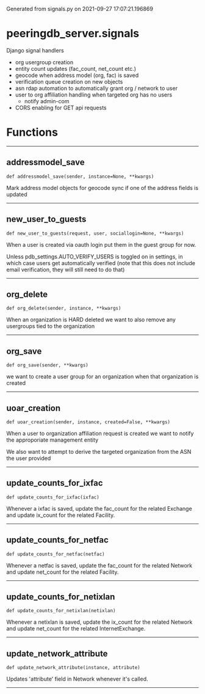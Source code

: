 Generated from signals.py on 2021-09-27 17:07:21.196869

# peeringdb_server.signals

Django signal handlers

- org usergroup creation
- entity count updates (fac_count, net_count etc.)
- geocode when address model (org, fac) is saved
- verification queue creation on new objects
- asn rdap automation to automatically grant org / network to user
- user to org affiliation handling when targeted org has no users
  - notify admin-com
- CORS enabling for GET api requests

# Functions
---

## addressmodel_save
`def addressmodel_save(sender, instance=None, **kwargs)`

Mark address model objects for geocode sync if one of the address
fields is updated

---
## new_user_to_guests
`def new_user_to_guests(request, user, sociallogin=None, **kwargs)`

When a user is created via oauth login put them in the guest
group for now.

Unless pdb_settings.AUTO_VERIFY_USERS is toggled on in settings, in which
case users get automatically verified (note that this does
not include email verification, they will still need to do that)

---
## org_delete
`def org_delete(sender, instance, **kwargs)`

When an organization is HARD deleted we want to also remove any
usergroups tied to the organization

---
## org_save
`def org_save(sender, **kwargs)`

we want to create a user group for an organization when that
organization is created

---
## uoar_creation
`def uoar_creation(sender, instance, created=False, **kwargs)`

When a user to organization affiliation request is created
we want to notify the approporiate management entity

We also want to attempt to derive the targeted organization
from the ASN the user provided

---
## update_counts_for_ixfac
`def update_counts_for_ixfac(ixfac)`

Whenever a ixfac is saved, update the fac_count for the related Exchange
and update ix_count for the related Facility.

---
## update_counts_for_netfac
`def update_counts_for_netfac(netfac)`

Whenever a netfac is saved, update the fac_count for the related Network
and update net_count for the related Facility.

---
## update_counts_for_netixlan
`def update_counts_for_netixlan(netixlan)`

Whenever a netixlan is saved, update the ix_count for the related Network
and update net_count for the related InternetExchange.

---
## update_network_attribute
`def update_network_attribute(instance, attribute)`

Updates 'attribute' field in Network whenever it's called.

---